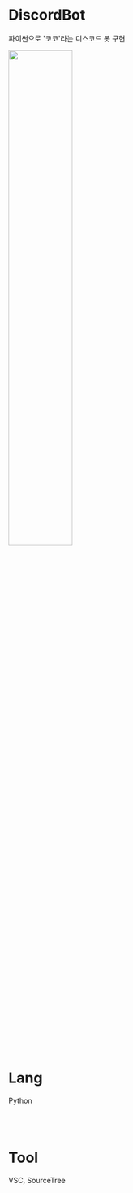# DiscordBot
파이썬으로 '코코'라는 디스코드 봇 구현

<img src="https://github.com/user-attachments/assets/59fa3a19-65f8-4f1f-9950-0c048b8f65b4" style="width:50%; height:50%;" />


<br>
<br>

# Lang
Python

<br>
<br>

# Tool
VSC, SourceTree

<br>
<br>
